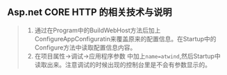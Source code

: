 ## Asp.net CORE HTTP 的相关技术与说明

> 1. 通过在Program中的BuildWebHost方法后加上ConfigureAppConfiguratin来覆盖原来的配置信息。在Startup中的Configure方法中读取配置信息内容。
> 1. 在项目属性->调试->应用程序参数 中加上``name=atwind``,然后Startup中读取出来。注意调试的时候出现的控制台里是不会有参数显示的。



